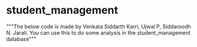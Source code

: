 # student_management
"""The below code is made by Venkata Siddarth Karri, Ujwal P, Siddaroodh N. Jarali.
You can use this to do some analysis in the student_management database"""
